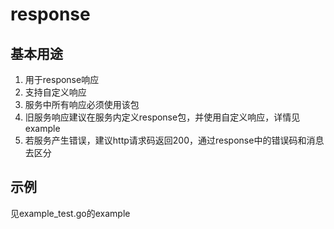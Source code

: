 # response

## 基本用途

1. 用于response响应
2. 支持自定义响应
3. 服务中所有响应必须使用该包
4. 旧服务响应建议在服务内定义response包，并使用自定义响应，详情见example
5. 若服务产生错误，建议http请求码返回200，通过response中的错误码和消息去区分

## 示例

见example_test.go的example